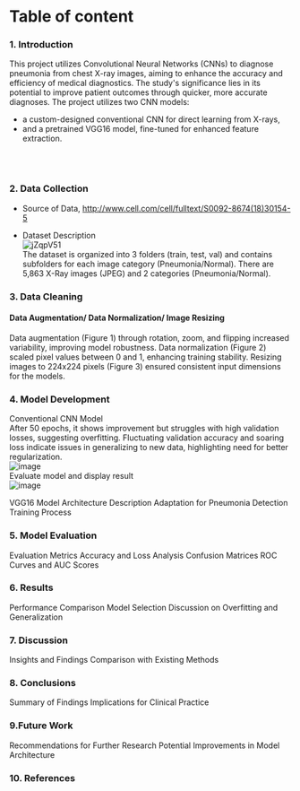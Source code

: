 # Table of content

### 1. Introduction
This project utilizes Convolutional Neural Networks (CNNs) to diagnose pneumonia from chest X-ray images, aiming to enhance the accuracy and efficiency of medical diagnostics. The study's significance lies in its potential to improve patient outcomes through quicker, more accurate diagnoses. The project utilizes two CNN models:  <br>
- a custom-designed conventional CNN for direct learning from X-rays, <br>
- and a pretrained VGG16 model, fine-tuned for enhanced feature extraction.
<br>
<br>


### 2. Data Collection
- Source of Data, http://www.cell.com/cell/fulltext/S0092-8674(18)30154-5 <br>
* Dataset Description <br>
![jZqpV51](https://github.com/Carrick113/cnn/assets/138642124/ec5ab25b-a2af-4e78-98ad-b8f9d1339c2d) <br>
The dataset is organized into 3 folders (train, test, val) and contains subfolders for each image category (Pneumonia/Normal). There are 5,863 X-Ray images (JPEG) and 2 categories (Pneumonia/Normal).


### 3. Data Cleaning <br>
#### Data Augmentation/ Data Normalization/ Image Resizing <br>
Data augmentation (Figure 1) through rotation, zoom, and flipping increased variability, improving model robustness. Data normalization (Figure 2) scaled pixel values between 0 and 1, enhancing training stability. Resizing images to 224x224 pixels (Figure 3) ensured consistent input dimensions for the models.<br>

### 4. Model Development
Conventional CNN Model <br>
After 50 epochs, it shows improvement but struggles with high validation losses, suggesting overfitting. Fluctuating validation accuracy and soaring loss indicate issues in generalizing to new data, highlighting need for better regularization. <br>
![image](https://github.com/Carrick113/cnn/assets/138642124/329d52c2-694f-4569-94f9-0387122aa3bb) <br>
Evaluate model and display result <br>
![image](https://github.com/Carrick113/cnn/assets/138642124/b2b865da-d1d4-4a46-a85f-aaf0bd63919b)   <br>





VGG16 Model
Architecture Description
Adaptation for Pneumonia Detection
Training Process

### 5. Model Evaluation
Evaluation Metrics
Accuracy and Loss Analysis
Confusion Matrices
ROC Curves and AUC Scores

### 6. Results
Performance Comparison
Model Selection
Discussion on Overfitting and Generalization

### 7. Discussion
Insights and Findings
Comparison with Existing Methods

### 8. Conclusions
Summary of Findings
Implications for Clinical Practice

### 9.Future Work
Recommendations for Further Research
Potential Improvements in Model Architecture

### 10. References




